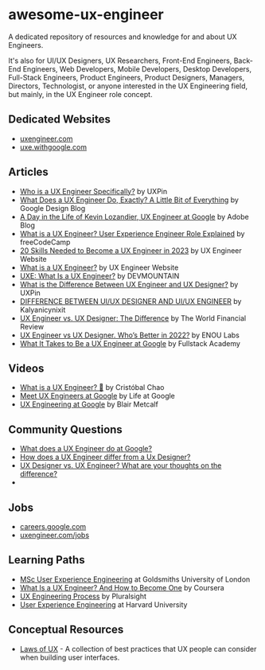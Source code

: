 # awesome-ux-engineer

A dedicated repository of resources and knowledge for and about UX Engineers. 

It's also for UI/UX Designers, UX Researchers, Front-End Engineers, Back-End Engineers, Web Developers, Mobile Developers, Desktop Developers, Full-Stack Engineers, Product Engineers, Product Designers, Managers, Directors, Technologist, or anyone interested in the UX Engineering field, but mainly, in the UX Engineer role concept.

## Dedicated Websites

- [uxengineer.com](https://uxengineer.com/)
- [uxe.withgoogle.com](https://uxe.withgoogle.com/)

## Articles

- [Who is a UX Engineer Specifically?](https://www.uxpin.com/studio/blog/ux-engineer/) by UXPin
- [What Does a UX Engineer Do, Exactly? A Little Bit of Everything](https://medium.com/google-design/why-full-stack-developers-make-the-best-ux-engineers-1ddbff6c1739) by Google Design Blog
- [A Day in the Life of Kevin Lozandier, UX Engineer at Google](https://blog.adobe.com/en/publish/2018/01/31/day-life-ux-designer-kevin-lozandier-ux-engineer-google) by Adobe Blog
- [What is a UX Engineer? User Experience Engineer Role Explained](https://www.freecodecamp.org/news/what-is-a-ux-engineer/) by freeCodeCamp
- [20 Skills Needed to Become a UX Engineer in 2023](https://uxengineer.com/skills-needed-become-a-ux-engineer/) by UX Engineer Website
- [What is a UX Engineer?](https://uxengineer.com/about-ux-engineer-uxe/) by UX Engineer Website
- [UXE: What Is a UX Engineer?](https://devmountain.com/blog/uxe-what-is-a-ux-engineer/) by DEVMOUNTAIN
- [What is the Difference Between UX Engineer and UX Designer?](https://www.uxpin.com/studio/blog/ux-engineer-vs-ux-designer/) by UXPin
- [DIFFERENCE BETWEEN UI/UX DESIGNER AND UI/UX ENGINEER](https://medium.com/@kalyanicynixit/difference-between-ui-ux-designer-and-ui-ux-engineer-117f1b94db9d) by Kalyanicynixit
- [UX Engineer vs. UX Designer: The Difference](https://worldfinancialreview.com/ux-engineer-vs-ux-designer-the-difference/) by The World Financial Review
- [UX Engineer vs UX Designer. Who’s Better in 2022?](https://www.linkedin.com/pulse/ux-engineer-vs-designer-whos-better-2022-enou-co/?trk=pulse-article) by ENOU Labs
- [What It Takes to Be a UX Engineer at Google](https://www.fullstackacademy.com/blog/what-it-takes-to-be-a-ux-engineer-at-google) by Fullstack Academy

## Videos

- [What is a UX Engineer? 🤔](https://www.youtube.com/watch?v=D8EEZlmqLrE) by Cristóbal Chao
- [Meet UX Engineers at Google](https://www.youtube.com/watch?v=D0ga7_HEfXs) by Life at Google
- [UX Engineering at Google](https://www.youtube.com/watch?v=I9xi9KSHlLA) by Blair Metcalf

## Community Questions

- [What does a UX Engineer do at Google?](https://www.quora.com/What-does-a-UX-Engineer-do-at-Google)
- [How does a UX Engineer differ from a Ux Designer?](https://www.quora.com/How-does-a-UX-Engineer-differ-from-a-Ux-Designer)
- [UX Designer vs. UX Engineer? What are your thoughts on the difference?](https://www.reddit.com/r/UXDesign/comments/wjdxpk/ux_designer_vs_ux_engineer_what_are_your_thoughts/)
- 

## Jobs

- [careers.google.com](https://careers.google.com/jobs/results/?q=ux%20engineer)
- [uxengineer.com/jobs](https://uxengineer.com/jobs/)

## Learning Paths

- [MSc User Experience Engineering](https://www.gold.ac.uk/pg/msc-user-experience-engineering/) at Goldsmiths University of London
- [What Is a UX Engineer? And How to Become One](https://www.coursera.org/articles/what-is-a-ux-engineer) by Coursera
- [UX Engineering Process](https://www.pluralsight.com/courses/lean-front-end-engineering) by Pluralsight
- [User Experience Engineering](https://pll.harvard.edu/course/user-experience-engineering-1) at Harvard University

## Conceptual Resources

- [Laws of UX](https://lawsofux.com/) - A collection of best practices that UX people can consider when building user interfaces.
